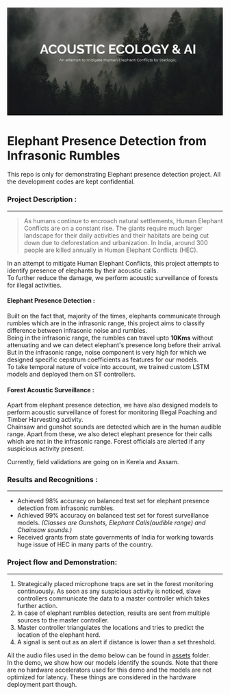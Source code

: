 ![Head Page](/assets/front_page_acoustics.png)

# Elephant Presence Detection from Infrasonic Rumbles
This repo is only for demonstrating Elephant presence detection project. All the development codes are kept confidential.

### Project Description :
---
> As humans continue to encroach natural settlements, Human Elephant Conflicts are on a constant rise. The giants require much larger landscape for their daily activities and their habitats are being cut down due to deforestation and urbanization. In India, around 300 people are killed annually in Human Elephant Conflicts (HEC).  

In an attempt to mitigate Human Elephant Conflicts, this project attempts to identify presence of elephants by their acoustic calls.  
To further reduce the damage, we perform acoustic surveillance of forests for illegal activities.  

#### Elephant Presence Detection :
Built on the fact that, majority of the times, elephants communicate through rumbles which are in the infrasonic range, this project aims to classify difference between infrasonic noise and rumbles.  
Being in the infrasonic range, the rumbles can travel upto **10Kms** without attenuating and we can detect elephant's presence long before their arrival.  
But in the infrasonic range, noise component is very high for which we designed specific cepstrum coefficients as features for our models.  
To take temporal nature of voice into account, we trained custom LSTM models and deployed them on ST controllers.  

#### Forest Acoustic Surveillance :
Apart from elephant presence detection, we have also designed models to perform acoustic surveillance of forest for monitoring Illegal Poaching and Timber Harvesting activity.  
Chainsaw and gunshot sounds are detected which are in the human audible range. Apart from these, we also detect elephant presence for their calls which are not in the infrasonic range.
Forest officials are alerted if any suspicious activity present.  

Currently, field validations are going on in Kerela and Assam.

### Results and Recognitions :
---
* Achieved 98% accuracy on balanced test set for elephant presence detection from infrasonic rumbles.
* Achieved 99% accuracy on balanced test set for forest surveillance models. *(Classes are Gunshots, Elephant Calls(audible range) and Chainsaw sounds.)*
* Received grants from state governments of India for working towards huge issue of HEC in many parts of the country.

### Project flow and Demonstration:
---
1. Strategically placed microphone traps are set in the forest monitoring continuously. As soon as any suspicious activity is noticed, slave controllers communicate the data to a master controller which takes further action.
2. In case of elephant rumbles detection, results are sent from multiple sources to the master controller.
3. Master controller triangulates the locations and tries to predict the location of the elephant herd.
4. A signal is sent out as an alert if distance is lower than a set threshold.

All the audio files used in the demo below can be found in [assets](/assets) folder.  
In the demo, we show how our models identify the sounds. Note that there are no hardware accelerators used for this demo and the models are not optimized for latency. These things are considered in the hardware deployment part though.